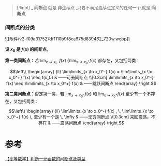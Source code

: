 


> [!light] _
> **间断点** 就是 非连续点 ,只要不满足连续点定义的任何一个,就是 **间断点**
### 间断点的分类

![[附件/v2-f09a317527df1110b9f8ea675d839462_720w.webp]]

**设 $x_0$ 是 $f(x)$ 的间断点,**

**第一类间断点**：若 $\lim_{x \to x_0^-} f(x) 与 \lim_{x \to x_0^+} f(x)$ 都存在，又包括两类：

$$\left\{
 \begin{array} {ll} \lim\limits_{x \to x_0^-} f(x) = \lim\limits_{x \to
x_0^+} f(x) \neq f(x_0) & ——可去间断点 \\[0.3cm] \lim\limits_{x \to
x_0^-} f(x) \neq \lim\limits_{x \to x_0^+} f(x) & ——跳跃间断点
\end{array} \right.$$

**第二类间断点**：否定第一类，若 $\lim_{x \to x_0^-} f(x)$ 和 $\lim_{x \to x_0^+} f(x)$ 至少有一个不存在，又包括两类：

$$\left\{
 \begin{array} {ll} \lim\limits_{x \to x_0^-} f(x) , \, \lim\limits_{x
\to x_0^+} f(x) \, 至少有一个是 \, \infty & ——无穷间断点 \\[0.3cm] 来回震荡，不存在
& ——震荡间断点 \end{array} \right.$$

# 参考

[【高等数学】判断一元函数的间断点及类型](https://zhuanlan.zhihu.com/p/30120671)



